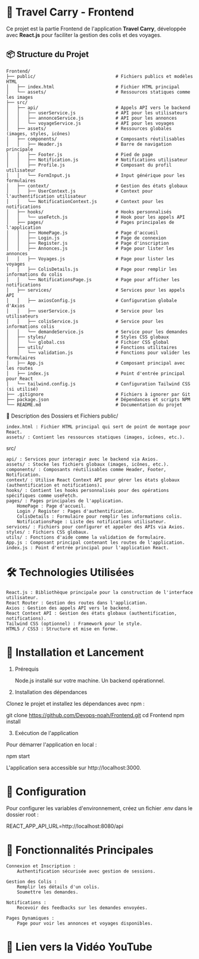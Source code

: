 # 🚀 Travel Carry - Frontend  
Ce projet est la partie Frontend de l'application **Travel Carry**, développée avec **React.js** pour faciliter la gestion des colis et des voyages.  

## 📦 **Structure du Projet**  

```
Frontend/
├── public/                              # Fichiers publics et modèles HTML
│   ├── index.html                       # Fichier HTML principal
│   └── assets/                          # Ressources statiques comme les images
├── src/
│   ├── api/                             # Appels API vers le backend
│   │   ├── userService.js               # API pour les utilisateurs
│   │   ├── annonceService.js            # API pour les annonces
│   │   └── voyageService.js             # API pour les voyages
│   ├── assets/                          # Ressources globales (images, styles, icônes)
│   ├── components/                      # Composants réutilisables
│   │   ├── Header.js                    # Barre de navigation principale
│   │   ├── Footer.js                    # Pied de page
│   │   ├── Notification.js              # Notifications utilisateur
│   │   ├── Profile.js                   # Composant du profil utilisateur
│   │   └── FormInput.js                 # Input générique pour les formulaires
│   ├── context/                         # Gestion des états globaux
│   │   ├── UserContext.js               # Context pour l'authentification utilisateur
│   │   └── NotificationContext.js       # Context pour les notifications
│   ├── hooks/                           # Hooks personnalisés
│   │   └── useFetch.js                  # Hook pour les appels API
│   ├── pages/                           # Pages principales de l'application
│   │   ├── HomePage.js                  # Page d'accueil
│   │   ├── Login.js                     # Page de connexion
│   │   ├── Register.js                  # Page d'inscription
│   │   ├── Annonces.js                  # Page pour lister les annonces
│   │   ├── Voyages.js                   # Page pour lister les voyages
│   │   ├── ColisDetails.js              # Page pour remplir les informations du colis
│   │   └── NotificationsPage.js         # Page pour afficher les notifications
│   ├── services/                        # Services pour les appels API
│   │   ├── axiosConfig.js               # Configuration globale d'Axios
│   │   ├── userService.js               # Service pour les utilisateurs
│   │   ├── colisService.js              # Service pour les informations colis
│   │   └── demandeService.js            # Service pour les demandes
│   ├── styles/                          # Styles CSS globaux
│   │   └── global.css                   # Fichier CSS global
│   ├── utils/                           # Fonctions utilitaires
│   │   └── validation.js                # Fonctions pour valider les formulaires
│   ├── App.js                           # Composant principal avec les routes
│   ├── index.js                         # Point d'entrée principal pour React
│   └── tailwind.config.js               # Configuration Tailwind CSS (si utilisé)
├── .gitignore                           # Fichiers à ignorer par Git
├── package.json                         # Dépendances et scripts NPM
└── README.md                            # Documentation du projet

```

📄 Description des Dossiers et Fichiers
public/

    index.html : Fichier HTML principal qui sert de point de montage pour React.
    assets/ : Contient les ressources statiques (images, icônes, etc.).

src/

    api/ : Services pour interagir avec le backend via Axios.
    assets/ : Stocke les fichiers globaux (images, icônes, etc.).
    components/ : Composants réutilisables comme Header, Footer, Notification.
    context/ : Utilise React Context API pour gérer les états globaux (authentification et notifications).
    hooks/ : Contient les hooks personnalisés pour des opérations spécifiques comme useFetch.
    pages/ : Pages principales de l'application.
        HomePage : Page d'accueil.
        Login / Register : Pages d'authentification.
        ColisDetails : Formulaire pour remplir les informations colis.
        NotificationsPage : Liste des notifications utilisateur.
    services/ : Fichiers pour configurer et appeler des APIs via Axios.
    styles/ : Fichiers CSS globaux.
    utils/ : Fonctions d'aide comme la validation de formulaire.
    App.js : Composant principal contenant les routes de l'application.
    index.js : Point d'entrée principal pour l'application React.

# 🛠️ Technologies Utilisées

    React.js : Bibliothèque principale pour la construction de l'interface utilisateur.
    React Router : Gestion des routes dans l'application.
    Axios : Gestion des appels API vers le backend.
    React Context API : Gestion des états globaux (authentification, notifications).
    Tailwind CSS (optionnel) : Framework pour le style.
    HTML5 / CSS3 : Structure et mise en forme.

# 🚀 Installation et Lancement
1. Prérequis

    Node.js installé sur votre machine.
    Un backend opérationnel.

2. Installation des dépendances

Clonez le projet et installez les dépendances avec npm :

git clone https://github.com/Devops-noah/Frontend.git
cd Frontend
npm install

3. Exécution de l'application

Pour démarrer l'application en local :

npm start

L'application sera accessible sur http://localhost:3000.
# 🔧 Configuration

Pour configurer les variables d'environnement, créez un fichier .env dans le dossier root :

REACT_APP_API_URL=http://localhost:8080/api

# 📢 Fonctionnalités Principales

    Connexion et Inscription :
        Authentification sécurisée avec gestion de sessions.

    Gestion des Colis :
        Remplir les détails d'un colis.
        Soumettre les demandes.

    Notifications :
        Recevoir des feedbacks sur les demandes envoyées.

    Pages Dynamiques :
        Page pour voir les annonces et voyages disponibles.

 # 🎥 Lien vers la Vidéo YouTube

